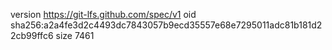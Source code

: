 version https://git-lfs.github.com/spec/v1
oid sha256:a2a4fe3d2c4493dc7843057b9ecd35557e68e7295011adc81b181d22cb99ffc6
size 7461
